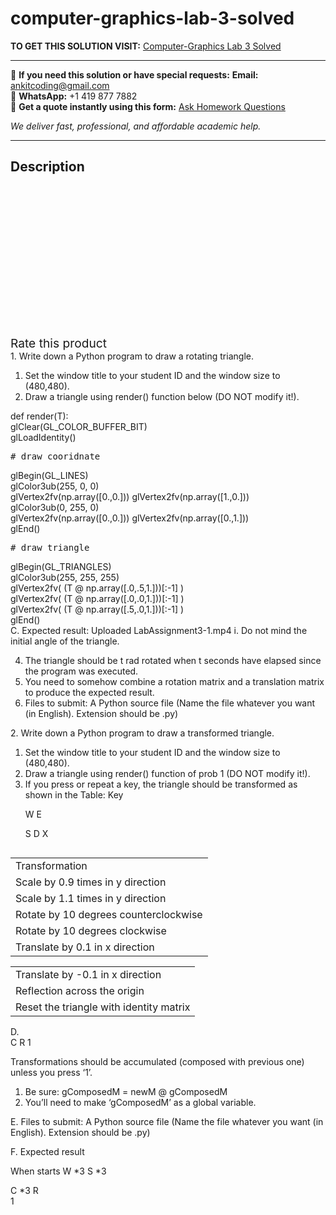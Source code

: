 # computer-graphics-lab-3-solved
**TO GET THIS SOLUTION VISIT:** [Computer-Graphics Lab 3 Solved](https://www.ankitcodinghub.com/product/computer-graphics-lab-3-solved/)


---

📩 **If you need this solution or have special requests:** **Email:** ankitcoding@gmail.com  
📱 **WhatsApp:** +1 419 877 7882  
📄 **Get a quote instantly using this form:** [Ask Homework Questions](https://www.ankitcodinghub.com/services/ask-homework-questions/)

*We deliver fast, professional, and affordable academic help.*

---

<h2>Description</h2>



<div class="kk-star-ratings kksr-auto kksr-align-center kksr-valign-top" data-payload="{&quot;align&quot;:&quot;center&quot;,&quot;id&quot;:&quot;92328&quot;,&quot;slug&quot;:&quot;default&quot;,&quot;valign&quot;:&quot;top&quot;,&quot;ignore&quot;:&quot;&quot;,&quot;reference&quot;:&quot;auto&quot;,&quot;class&quot;:&quot;&quot;,&quot;count&quot;:&quot;0&quot;,&quot;legendonly&quot;:&quot;&quot;,&quot;readonly&quot;:&quot;&quot;,&quot;score&quot;:&quot;0&quot;,&quot;starsonly&quot;:&quot;&quot;,&quot;best&quot;:&quot;5&quot;,&quot;gap&quot;:&quot;4&quot;,&quot;greet&quot;:&quot;Rate this product&quot;,&quot;legend&quot;:&quot;0\/5 - (0 votes)&quot;,&quot;size&quot;:&quot;24&quot;,&quot;title&quot;:&quot;Computer-Graphics Lab 3 Solved&quot;,&quot;width&quot;:&quot;0&quot;,&quot;_legend&quot;:&quot;{score}\/{best} - ({count} {votes})&quot;,&quot;font_factor&quot;:&quot;1.25&quot;}">

<div class="kksr-stars">

<div class="kksr-stars-inactive">
            <div class="kksr-star" data-star="1" style="padding-right: 4px">


<div class="kksr-icon" style="width: 24px; height: 24px;"></div>
        </div>
            <div class="kksr-star" data-star="2" style="padding-right: 4px">


<div class="kksr-icon" style="width: 24px; height: 24px;"></div>
        </div>
            <div class="kksr-star" data-star="3" style="padding-right: 4px">


<div class="kksr-icon" style="width: 24px; height: 24px;"></div>
        </div>
            <div class="kksr-star" data-star="4" style="padding-right: 4px">


<div class="kksr-icon" style="width: 24px; height: 24px;"></div>
        </div>
            <div class="kksr-star" data-star="5" style="padding-right: 4px">


<div class="kksr-icon" style="width: 24px; height: 24px;"></div>
        </div>
    </div>

<div class="kksr-stars-active" style="width: 0px;">
            <div class="kksr-star" style="padding-right: 4px">


<div class="kksr-icon" style="width: 24px; height: 24px;"></div>
        </div>
            <div class="kksr-star" style="padding-right: 4px">


<div class="kksr-icon" style="width: 24px; height: 24px;"></div>
        </div>
            <div class="kksr-star" style="padding-right: 4px">


<div class="kksr-icon" style="width: 24px; height: 24px;"></div>
        </div>
            <div class="kksr-star" style="padding-right: 4px">


<div class="kksr-icon" style="width: 24px; height: 24px;"></div>
        </div>
            <div class="kksr-star" style="padding-right: 4px">


<div class="kksr-icon" style="width: 24px; height: 24px;"></div>
        </div>
    </div>
</div>


<div class="kksr-legend" style="font-size: 19.2px;">
            <span class="kksr-muted">Rate this product</span>
    </div>
    </div>
<div class="page" title="Page 1">
<div class="layoutArea">
<div class="column">
1. Write down a Python program to draw a rotating triangle.

<ol>
<li>Set the window title to your student ID and the window size to (480,480).</li>
<li>Draw a triangle using render() function below (DO NOT modify it!).</li>
</ol>
</div>
</div>
</div>
<div class="page" title="Page 2">
<div class="section">
<div class="layoutArea">
<div class="column">
def render(T):

</div>
</div>
<div class="layoutArea">
<div class="column">
glClear(GL_COLOR_BUFFER_BIT)

</div>
</div>
<div class="layoutArea">
<div class="column">
glLoadIdentity()

</div>
</div>
<div class="layoutArea">
<div class="column">
<pre># draw cooridnate
</pre>
glBegin(GL_LINES)

</div>
</div>
<div class="layoutArea">
<div class="column">
glColor3ub(255, 0, 0)

</div>
</div>
<div class="layoutArea">
<div class="column">
glVertex2fv(np.array([0.,0.])) glVertex2fv(np.array([1.,0.]))

</div>
</div>
<div class="layoutArea">
<div class="column">
glColor3ub(0, 255, 0)

</div>
</div>
<div class="layoutArea">
<div class="column">
glVertex2fv(np.array([0.,0.])) glVertex2fv(np.array([0.,1.]))

</div>
</div>
<div class="layoutArea">
<div class="column">
glEnd()

</div>
</div>
<div class="layoutArea">
<div class="column">
<pre># draw triangle
</pre>
</div>
</div>
<div class="layoutArea">
<div class="column">
glBegin(GL_TRIANGLES)

</div>
</div>
<div class="layoutArea">
<div class="column">
glColor3ub(255, 255, 255)

</div>
</div>
<div class="layoutArea">
<div class="column">
glVertex2fv( (T @ np.array([.0,.5,1.]))[:-1] )

</div>
</div>
<div class="layoutArea">
<div class="column">
glVertex2fv( (T @ np.array([.0,.0,1.]))[:-1] )

</div>
</div>
<div class="layoutArea">
<div class="column">
glVertex2fv( (T @ np.array([.5,.0,1.]))[:-1] )

</div>
</div>
<div class="layoutArea">
<div class="column">
glEnd()

</div>
</div>
</div>
<div class="layoutArea">
<div class="column">
C. Expected result: Uploaded LabAssignment3-1.mp4 i. Do not mind the initial angle of the triangle.

<ol start="4">
<li>The triangle should be t rad rotated when t seconds have elapsed since the program was executed.</li>
<li>You need to somehow combine a rotation matrix and a translation matrix to produce the expected result.</li>
<li>Files to submit: A Python source file (Name the file whatever you want (in English). Extension should be .py)</li>
</ol>
2. Write down a Python program to draw a transformed triangle.

<ol>
<li>Set the window title to your student ID and the window size to (480,480).</li>
<li>Draw a triangle using render() function of prob 1 (DO NOT modify it!).</li>
<li>If you press or repeat a key, the triangle should be transformed as shown in the Table:
Key

W E

S D X
</li>
</ol>
</div>
</div>
<table>
<tbody>
<tr>
<td>
<div class="layoutArea">
<div class="column">
Transformation

</div>
</div>
</td>
</tr>
<tr>
<td>
<div class="layoutArea">
<div class="column">
Scale by 0.9 times in y direction

</div>
</div>
</td>
</tr>
<tr>
<td>
<div class="layoutArea">
<div class="column">
Scale by 1.1 times in y direction

</div>
</div>
</td>
</tr>
<tr>
<td>
<div class="layoutArea">
<div class="column">
Rotate by 10 degrees counterclockwise

</div>
</div>
</td>
</tr>
<tr>
<td>
<div class="layoutArea">
<div class="column">
Rotate by 10 degrees clockwise

</div>
</div>
</td>
</tr>
<tr>
<td>
<div class="layoutArea">
<div class="column">
Translate by 0.1 in x direction

</div>
</div>
</td>
</tr>
</tbody>
</table>
</div>
<div class="page" title="Page 3">
<table>
<tbody>
<tr>
<td>
<div class="layoutArea">
<div class="column">
Translate by -0.1 in x direction

</div>
</div>
</td>
</tr>
<tr>
<td>
<div class="layoutArea">
<div class="column">
Reflection across the origin

</div>
</div>
</td>
</tr>
<tr>
<td>
<div class="layoutArea">
<div class="column">
Reset the triangle with identity matrix

</div>
</div>
</td>
</tr>
</tbody>
</table>
<div class="layoutArea">
<div class="column">
D.

</div>
<div class="column">
C R 1

Transformations should be accumulated (composed with previous one) unless you press ‘1’.

<ol>
<li>Be sure: gComposedM = newM @ gComposedM</li>
<li>You’ll need to make ‘gComposedM’ as a global variable.</li>
</ol>
</div>
</div>
<div class="layoutArea">
<div class="column">
E. Files to submit: A Python source file (Name the file whatever you want (in English). Extension should be .py)

F. Expected result

When starts W *3 S *3

</div>
</div>
<div class="layoutArea">
<div class="column">
C *3 R

</div>
<div class="column">
1

</div>
</div>
</div>

